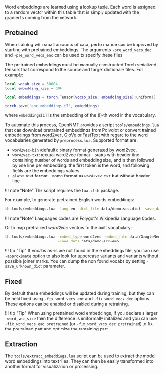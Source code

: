 Word embeddings are learned using a lookup table. Each word is assigned to a random vector within this table that is simply updated with the gradients coming from the network.

## Pretrained

When training with small amounts of data, performance can be improved by starting with pretrained embeddings. The arguments `-pre_word_vecs_dec` and `-pre_word_vecs_enc` can be used to specify these files.

The pretrained embeddings must be manually constructed Torch serialized tensors that correspond to the source and target dictionary files. For example:

```lua
local vocab_size = 50004
local embedding_size = 500

local embeddings = torch.Tensor(vocab_size, embedding_size):uniform()

torch.save('enc_embeddings.t7', embeddings)
```

where `embeddings[i]` is the embedding of the \(i\)-th word in the vocabulary.

To automate this process, OpenNMT provides a script `tools/embeddings.lua` that can download pretrained embeddings from [Polyglot](https://pypi.python.org/pypi/polyglot) or convert trained embeddings from [word2vec](https://github.com/dav/word2vec), [GloVe](https://nlp.stanford.edu/projects/glove/) or [FastText](https://github.com/facebookresearch/fastText) with regard to the word vocabularies generated by `preprocess.lua`. Supported format are:

* `word2vec-bin` (default): binary format generated by word2vec.
* `word2vec-txt`: textual word2vec format - starts with header line containing number of words and embedding size, and is then followed by one line per embedding: the first token is the word, and following fields are the embeddings values.
* `glove`: text format - same format as `word2vec-txt` but without header line.

!!! note "Note"
    The script requires the `lua-zlib` package.

For example, to generate pretrained English words embeddings:

```bash
th tools/embeddings.lua -lang en -dict_file data/demo.src.dict -save_data data/demo-src-emb
```

!!! note "Note"
    Languages codes are Polygot's [Wikipedia Language Codes](https://sites.google.com/site/rmyeid/projects/polyglot).

Or to map pretrained *word2vec* vectors to the built vocabulary:

```bash
th tools/embeddings.lua -embed_type word2vec -embed_file data/GoogleNews-vectors-negative300.bin -dict_file data/demo.src.dict\
                        -save_data data/demo-src-emb
```

!!! tip "Tip"
    If vocabs as-is are not found in the embeddings file, you can use `-approximate` option to also look for uppercase variants and variants without possible joiner marks. You can dump the non found vocabs by setting `-save_unknown_dict` parameter.

## Fixed

By default these embeddings will be updated during training, but they can be held fixed using `-fix_word_vecs_enc` and `-fix_word_vecs_dec` options. These options can be enabled or disabled during a retraining.

!!! tip "Tip"
    When using pretrained word embeddings, if you declare a larger `-word_vec_size` then the difference is uniformally initalized and you can use `-fix_word_vecs_enc pretrained` (or `-fix_word_vecs_dec pretrained`) to fix the pretrained part and optimize the remaining part.

## Extraction

The `tools/extract_embeddings.lua` script can be used to extract the model word embeddings into text files. They can then be easily transformed into another format for visualization or processing.
